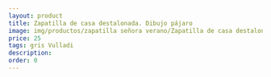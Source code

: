 ```yaml
---
layout: product
title: Zapatilla de casa destalonada. Dibujo pájaro
image: img/productos/zapatilla señora verano/Zapatilla de casa destalonada. Dibujo pájaro=25=gris Vulladi.webp
price: 25
tags: gris Vulladi
description: 
order: 0
---
```

